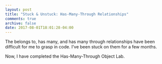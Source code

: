 ```yaml
---
layout: post
title: "Stuck & Unstuck: Has-Many-Through Relationships"
comments: true
archive: false
date: 2017-08-01T18:01:28-04:00
---
```


The belongs to, has many, and has many through relationships have been difficult for me to grasp in code. I've been stuck on them for a few months. 

Now, I have completed the Has-Many-Through Object Lab. 